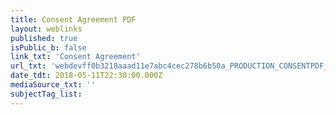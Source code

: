 ```yaml
---
title: Consent Agreement PDF
layout: weblinks
published: true
isPublic_b: false
link_txt: 'Consent Agreement'
url_txt: 'webdevff0b3218aaad11e7abc4cec278b6b50a_PRODUCTION_CONSENTPDF_URL'
date_tdt: 2018-05-11T22:30:00.000Z
mediaSource_txt: ''
subjectTag_list:
---
```

